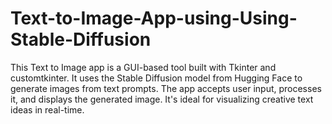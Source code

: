 # Text-to-Image-App-using-Using-Stable-Diffusion
This Text to Image app is a GUI-based tool built with Tkinter and customtkinter. It uses the Stable Diffusion model from Hugging Face to generate images from text prompts. The app accepts user input, processes it, and displays the generated image. It's ideal for visualizing creative text ideas in real-time.
